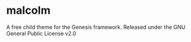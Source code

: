 malcolm
=======

A free child theme for the Genesis framework. Released under the GNU General Public License v2.0
